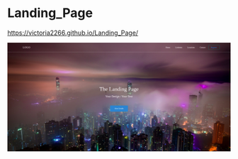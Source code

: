 # Landing_Page

https://victoria2266.github.io/Landing_Page/

![website-screenshot](./img/screen.png?raw=true)
